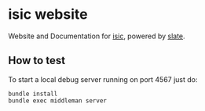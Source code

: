 # isic website

Website and Documentation for [isic](https://github.com/atomicptr/isic), powered by [slate](https://github.com/lord/slate).

## How to test

To start a local debug server running on port 4567 just do:

```
bundle install
bundle exec middleman server
```
